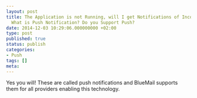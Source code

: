 ```yaml
---
layout: post
title: The Application is not Running, will I get Notifications of Incoming New Emails?
  What is Push Notification? Do you Support Push?
date: 2014-12-03 10:29:06.000000000 +02:00
type: post
published: true
status: publish
categories:
- Push
tags: []
meta:
---
```


Yes you will! These are called push notifications and BlueMail supports them for all providers enabling this technology.